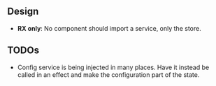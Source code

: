 ## Design
- **RX only**: No component should import a service, only the store.


## TODOs
- Config service is being injected in many places. Have it instead be called in an effect and make the configuration part of the state.


